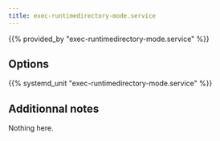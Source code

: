 ```yaml
---
title: exec-runtimedirectory-mode.service
---
```


{{% provided_by "exec-runtimedirectory-mode.service" %}}

## Options

{{% systemd_unit "exec-runtimedirectory-mode.service" %}}

## Additionnal notes

Nothing here.